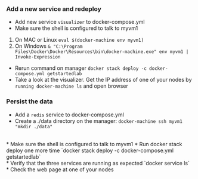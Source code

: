 ### Add a new service and redeploy
* Add new service `visualizer` to docker-compose.yml
* Make sure the shell is configured to talk to myvm1
1. On MAC or Linux
`eval $(docker-machine env myvm1)`
1. On Windows
`& "C:\Program Files\Docker\Docker\Resources\bin\docker-machine.exe" env myvm1 | Invoke-Expression`
* Rerun command on manager
`docker stack deploy -c docker-compose.yml getstartedlab`
* Take a look at the visualizer. Get the IP address of one of your nodes by `running docker-machine ls` and open browser

### Persist the data
* Add a `redis` service to docker-compose.yml
* Create a ./data directory on the manager:
`docker-machine ssh myvm1 "mkdir ./data"`
<br/>
* Make sure the shell is configured to talk to myvm1
* Run docker stack deploy one more time
`docker stack deploy -c docker-compose.yml getstartedlab`
<br/>
* Verify that the three services are running as expected
`docker service ls`
<br/>
* Check the web page at one of your nodes